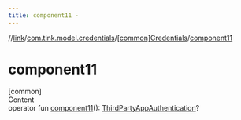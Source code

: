 ```yaml
---
title: component11 -
---
```

//[link](../../index.md)/[com.tink.model.credentials](../index.md)/[[common]Credentials](index.md)/[component11](component11.md)



# component11  
[common]  
Content  
operator fun [component11](component11.md)(): [ThirdPartyAppAuthentication](../../com.tink.model.authentication/[common]-third-party-app-authentication/index.md)?  



